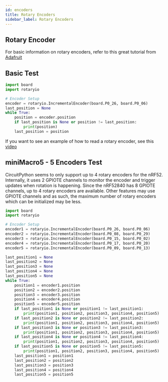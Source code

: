 ```yaml
---
id: encoders
title: Rotary Encoders
sidebar_label: Rotary Encoders
---
```


## Rotary Encoder

For basic information on rotary encoders, refer to this great tutorial from [Adafruit](https://learn.adafruit.com/rotary-encoder)

## Basic Test

``` python
import board
import rotaryio

# Encoder Setup
encoder = rotaryio.IncrementalEncoder(board.P0_26, board.P0_06)
last_position = None
while True:
    position = encoder.position
    if last_position is None or position != last_position:
        print(position)
    last_position = position

``` 

If you want to see an example of how to read a rotary encoder, see this [video](https://youtu.be/4BNkuLonIVM?list=PLjF7R1fz_OOWFqZfqW9jlvQSIUmwn9lWr)

## miniMacro5 - 5 Encoders Test

CircuitPython seems to only support up to 4 rotary encoders for the nRF52.
Internally, it uses 2 GPIOTE channels to monitor the encoder and trigger updates when rotation is happening.  Since the nRF52840 has 8 GPIOTE channels, up to 4 rotary encoders are available.
Other features may use GPIOTE channels and as such, the maximum number of rotary encoders which can be initialized may be less.

``` python
import board
import rotaryio

# Encoder Setup
encoder1 = rotaryio.IncrementalEncoder(board.P0_26, board.P0_06)
encoder2 = rotaryio.IncrementalEncoder(board.P0_08, board.P0_29)
encoder3 = rotaryio.IncrementalEncoder(board.P0_15, board.P0_02)
encoder4 = rotaryio.IncrementalEncoder(board.P0_17, board.P0_20)
encoder5 = rotaryio.IncrementalEncoder(board.P0_09, board.P0_13)

last_position1 = None
last_position2 = None
last_position3 = None
last_position4 = None
last_position5 = None
while True:
    position1 = encoder1.position
    position2 = encoder2.position
    position3 = encoder3.position
    position4 = encoder4.position
    position5 = encoder5.position
    if last_position1 is None or position1 != last_position1:
        print(position1, position2, position3, position4, position5)
    if last_position2 is None or position2 != last_position2:
        print(position1, position2, position3, position4, position5)
    if last_position3 is None or position3 != last_position3:
        print(position1, position2, position3, position4, position5)
    if last_position4 is None or position4 != last_position4:
        print(position1, position2, position3, position4, position5)
    if last_position5 is None or position5 != last_position5:
        print(position1, position2, position3, position4, position5)
    last_position1 = position1
    last_position2 = position2
    last_position3 = position3
    last_position4 = position4
    last_position5 = position5
``` 